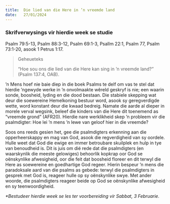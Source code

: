 ```yaml
---
title:  Die lied van die Here in ’n vreemde land
date:   27/01/2024
---
```


### Skrifverwysings vir hierdie week se studie
Psalm 79:5-13, Psalm 88:3-12, Psalm 69:1-3, Psallm 22:1, Psalm 77, Psalm 73:1-20, asook 1 Petrus 1:17.

> <p>Geheueteks</p>
> “Hoe sou ons die lied van die Here kan sing in ’n vreemde land?” (Psalm 137:4, OAB).

’n Mens hoef nie baie diep in die boek Psalms te delf om vas te stel dat hierdie ’ngewyde werke in ’n onvolmaakte wêreld geskryf is nie; een waarin sonde, boosheid, lyding en die dood bestaan. Die stabiele skepping wat deur die soewereine Hemelkoning bestuur word, asook sy geregverdigde wette, word konstant deur die kwaad bedreig. Namate die aarde al dieper in morele verval wegsink, beleef die kinders van die Here dit toenemend as “vreemde grond” (AFR20). Hierdie nare werklikheid skep ’n probleem vir die psalmdigter: Hoe lei ’n mens ’n lewe van geloof hier in die vreemde?

Soos ons reeds gesien het, gee die psalmdigters erkenning aan die opperheerskappy en mag van God, asook die regverdigheid van sy oordele. Hulle weet dat God die ewige en immer betroubare skuilplek en hulp in tye van benoudheid is. Dit is juis om dié rede dat die psalmdigters (en waarskynlik die meeste gelowiges) behoorlik kopkrap oor God se oënskynlike afwesigheid, oor die feit dat boosheid floreer en dit terwyl die Here as soewereine en goedhartige God regeer. Hierin bespeur ’n mens die paradoksale aard van die psalms as gebede: terwyl die psalmdigters in gesprek met God is, reageer hulle op sy oënskynlike swye. Met ander woorde, die psalmdigters reageer beide op God se oënskynlike afwesigheid en sy teenwoordigheid.

_*Bestudeer hierdie week se les ter voorbereiding vir Sabbat, 3 Februarie._